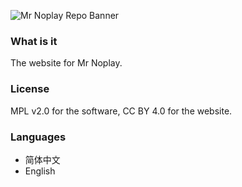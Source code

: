 
![Mr Noplay Repo Banner](https://i.loli.net/2020/07/19/viJW7YmhRUwxdIF.png)

### What is it

The website for Mr Noplay.

### License

MPL v2.0 for the software,
CC BY 4.0 for the website.

### Languages

- 简体中文
- English
